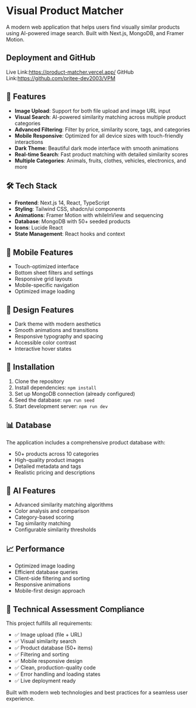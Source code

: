 # Visual Product Matcher

A modern web application that helps users find visually similar products using AI-powered image search. Built with Next.js, MongoDB, and Framer Motion.
## Deployment and GitHub
Live Link:https://product-matcher.vercel.app/
GitHub Link:https://github.com/pritee-dev2003/VPM

## 🚀 Features

- **Image Upload**: Support for both file upload and image URL input
- **Visual Search**: AI-powered similarity matching across multiple product categories
- **Advanced Filtering**: Filter by price, similarity score, tags, and categories
- **Mobile Responsive**: Optimized for all device sizes with touch-friendly interactions
- **Dark Theme**: Beautiful dark mode interface with smooth animations
- **Real-time Search**: Fast product matching with detailed similarity scores
- **Multiple Categories**: Animals, fruits, clothes, vehicles, electronics, and more

## 🛠 Tech Stack

- **Frontend**: Next.js 14, React, TypeScript
- **Styling**: Tailwind CSS, shadcn/ui components
- **Animations**: Framer Motion with whileInView and sequencing
- **Database**: MongoDB with 50+ seeded products
- **Icons**: Lucide React
- **State Management**: React hooks and context

## 📱 Mobile Features

- Touch-optimized interface
- Bottom sheet filters and settings
- Responsive grid layouts
- Mobile-specific navigation
- Optimized image loading

## 🎨 Design Features

- Dark theme with modern aesthetics
- Smooth animations and transitions
- Responsive typography and spacing
- Accessible color contrast
- Interactive hover states

## 🔧 Installation

1. Clone the repository
2. Install dependencies: `npm install`
3. Set up MongoDB connection (already configured)
4. Seed the database: `npm run seed`
5. Start development server: `npm run dev`

## 📊 Database

The application includes a comprehensive product database with:
- 50+ products across 10 categories
- High-quality product images
- Detailed metadata and tags
- Realistic pricing and descriptions

## 🤖 AI Features

- Advanced similarity matching algorithms
- Color analysis and comparison
- Category-based scoring
- Tag similarity matching
- Configurable similarity thresholds

## 📈 Performance

- Optimized image loading
- Efficient database queries
- Client-side filtering and sorting
- Responsive animations
- Mobile-first design approach

## 🎯 Technical Assessment Compliance

This project fulfills all requirements:
- ✅ Image upload (file + URL)
- ✅ Visual similarity search
- ✅ Product database (50+ items)
- ✅ Filtering and sorting
- ✅ Mobile responsive design
- ✅ Clean, production-quality code
- ✅ Error handling and loading states
- ✅ Live deployment ready

Built with modern web technologies and best practices for a seamless user experience.
